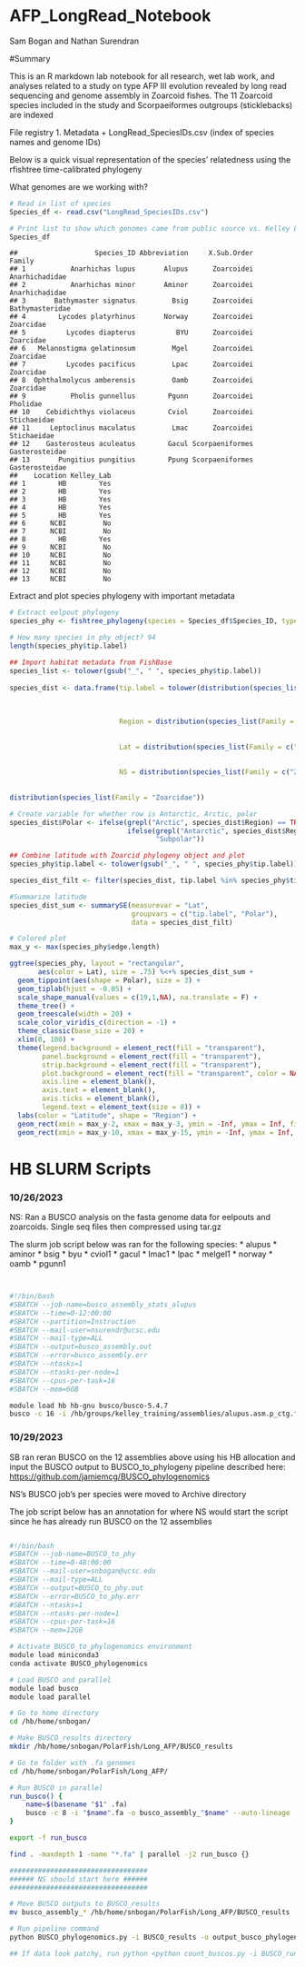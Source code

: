 AFP_LongRead_Notebook
================
Sam Bogan and Nathan Surendran

\#Summary

This is an R markdown lab notebook for all research, wet lab work, and
analyses related to a study on type AFP III evolution revealed by long
read sequencing and genome assembly in Zoarcoid fishes. The 11 Zoarcoid
species included in the study and Scorpaeiformes outgroups
(sticklebacks) are indexed

File registry 1. Metadata + LongRead_SpeciesIDs.csv (index of species
names and genome IDs)

Below is a quick visual representation of the species’ relatedness using
the rfishtree time-calibrated phylogeny

What genomes are we working with?

``` r
# Read in list of species
Species_df <- read.csv("LongRead_SpeciesIDs.csv")

# Print list to show which genomes came from public source vs. Kelley Lab
Species_df
```

    ##                   Species_ID Abbreviation     X.Sub.Order          Family
    ## 1           Anarhichas lupus       Alupus      Zoarcoidei  Anarhichadidae
    ## 2           Anarhichas minor       Aminor      Zoarcoidei  Anarhichadidae
    ## 3       Bathymaster signatus         Bsig      Zoarcoidei Bathymasteridae
    ## 4        Lycodes platyrhinus       Norway      Zoarcoidei       Zoarcidae
    ## 5          Lycodes diapterus          BYU      Zoarcoidei       Zoarcidae
    ## 6   Melanostigma gelatinosum         Mgel      Zoarcoidei       Zoarcidae
    ## 7          Lycodes pacificus         Lpac      Zoarcoidei       Zoarcidae
    ## 8  Ophthalmolycus amberensis         Oamb      Zoarcoidei       Zoarcidae
    ## 9           Pholis gunnellus        Pgunn      Zoarcoidei        Pholidae
    ## 10    Cebidichthys violaceus        Cviol      Zoarcoidei     Stichaeidae
    ## 11     Leptoclinus maculatus         Lmac      Zoarcoidei     Stichaeidae
    ## 12    Gasterosteus aculeatus        Gacul Scorpaeniformes  Gasterosteidae
    ## 13       Pungitius pungitius        Ppung Scorpaeniformes  Gasterosteidae
    ##    Location Kelley_Lab
    ## 1        HB        Yes
    ## 2        HB        Yes
    ## 3        HB        Yes
    ## 4        HB        Yes
    ## 5        HB        Yes
    ## 6      NCBI         No
    ## 7      NCBI         No
    ## 8        HB        Yes
    ## 9      NCBI         No
    ## 10     NCBI         No
    ## 11     NCBI         No
    ## 12     NCBI         No
    ## 13     NCBI         No

Extract and plot species phylogeny with important metadata

``` r
# Extract eelpout phylogeny
species_phy <- fishtree_phylogeny(species = Species_df$Species_ID, type=c("chronogram"))

# How many species in phy object? 94
length(species_phy$tip.label)

## Import habitat metadata from FishBase
species_list <- tolower(gsub("_", " ", species_phy$tip.label))
  
species_dist <- data.frame(tip.label = tolower(distribution(species_list(Family = 
                                                                           c("Zoarcidae", "Anarhichadidae",
                                                                             "Bathymasteridae", "Pholidae",
                                                                             "Stichaeidae", "Gasterosteidae")))$Species),
                           Region = distribution(species_list(Family = c("Zoarcidae", "Anarhichadidae",
                                                                             "Bathymasteridae", "Pholidae",
                                                                             "Stichaeidae", "Gasterosteidae")))$FAO,
                           Lat = distribution(species_list(Family = c("Zoarcidae", "Anarhichadidae",
                                                                             "Bathymasteridae", "Pholidae",
                                                                             "Stichaeidae", "Gasterosteidae")))$LatDeg,
                           NS = distribution(species_list(Family = c("Zoarcidae", "Anarhichadidae",
                                                                             "Bathymasteridae", "Pholidae",
                                                                             "Stichaeidae", "Gasterosteidae")))$N_S)
distribution(species_list(Family = "Zoarcidae"))

# Create variable for whether row is Antarctic, Arctic, polar
species_dist$Polar <- ifelse(grepl("Arctic", species_dist$Region) == TRUE, "Arctic",
                             ifelse(grepl("Antarctic", species_dist$Region) == TRUE, "Antarctic",
                                    "Subpolar"))

## Combine latitude with Zoarcid phylogeny object and plot
species_phy$tip.label <- tolower(gsub("_", " ", species_phy$tip.label))

species_dist_filt <- filter(species_dist, tip.label %in% species_phy$tip.label)

#Summarize latitude
species_dist_sum <- summarySE(measurevar = "Lat",
                              groupvars = c("tip.label", "Polar"),
                              data = species_dist_filt)

# Colored plot
max_y <- max(species_phy$edge.length)

ggtree(species_phy, layout = "rectangular", 
       aes(color = Lat), size = .75) %<+% species_dist_sum +
  geom_tippoint(aes(shape = Polar), size = 3) +
  geom_tiplab(hjust = -0.05) +
  scale_shape_manual(values = c(19,1,NA), na.translate = F) +
  theme_tree() +
  geom_treescale(width = 20) +
  scale_color_viridis_c(direction = -1) +
  theme_classic(base_size = 20) +
  xlim(0, 100) +
  theme(legend.background = element_rect(fill = "transparent"),
        panel.background = element_rect(fill = "transparent"),
        strip.background = element_rect(fill = "transparent"),
        plot.background = element_rect(fill = "transparent", color = NA),
        axis.line = element_blank(),
        axis.text = element_blank(),
        axis.ticks = element_blank(),
        legend.text = element_text(size = 8)) +
  labs(color = "Latitude", shape = "Region") +
  geom_rect(xmin = max_y-2, xmax = max_y-3, ymin = -Inf, ymax = Inf, fill = "skyblue", alpha = 0.01, lty = 0) +
  geom_rect(xmin = max_y-10, xmax = max_y-15, ymin = -Inf, ymax = Inf, fill = "pink", alpha = 0.01, lty = 0)
```

# HB SLURM Scripts

### 10/26/2023

NS: Ran a BUSCO analysis on the fasta genome data for eelpouts and
zoarcoids. Single seq files then compressed using tar.gz

The slurm job script below was ran for the following species: \* alupus
\* aminor \* bsig \* byu \* cviol1 \* gacul \* lmac1 \* lpac \* melgel1
\* norway \* oamb \* pgunn1

``` bash


#!/bin/bash
#SBATCH --job-name=busco_assembly_stats_alupus
#SBATCH --time=0-12:00:00
#SBATCH --partition=Instruction
#SBATCH --mail-user=nsurendr@ucsc.edu
#SBATCH --mail-type=ALL
#SBATCH --output=busco_assembly.out
#SBATCH --error=busco_assembly.err
#SBATCH --ntasks=1
#SBATCH --ntasks-per-node=1
#SBATCH --cpus-per-task=16
#SBATCH --mem=6GB

module load hb hb-gnu busco/busco-5.4.7
busco -c 16 -i /hb/groups/kelley_training/assemblies/alupus.asm.p_ctg.fa -o busco_assembly_alupus --auto-lineage -m genome -f
```

### 10/29/2023

SB ran reran BUSCO on the 12 assemblies above using his HB allocation
and input the BUSCO output to BUSCO_to_phylogeny pipeline described
here: <https://github.com/jamiemcg/BUSCO_phylogenomics>

NS’s BUSCO job’s per species were moved to Archive directory

The job script below has an annotation for where NS would start the
script since he has already run BUSCO on the 12 assemblies

``` bash

#!/bin/bash
#SBATCH --job-name=BUSCO_to_phy
#SBATCH --time=0-48:00:00
#SBATCH --mail-user=snbogan@ucsc.edu
#SBATCH --mail-type=ALL
#SBATCH --output=BUSCO_to_phy.out
#SBATCH --error=BUSCO_to_phy.err
#SBATCH --ntasks=1
#SBATCH --ntasks-per-node=1
#SBATCH --cpus-per-task=16
#SBATCH --mem=12GB

# Activate BUSCO_to_phylogenomics environment
module load miniconda3
conda activate BUSCO_phylogenomics

# Load BUSCO and parallel
module load busco
module load parallel

# Go to home directory
cd /hb/home/snbogan/

# Make BUSCO_results directory
mkdir /hb/home/snbogan/PolarFish/Long_AFP/BUSCO_results

# Go to folder with .fa genomes
cd /hb/home/snbogan/PolarFish/Long_AFP/

# Run BUSCO in parallel
run_busco() {
    name=$(basename "$1" .fa)
    busco -c 8 -i "$name".fa -o busco_assembly_"$name" --auto-lineage -m genome -f
}

export -f run_busco

find . -maxdepth 1 -name "*.fa" | parallel -j2 run_busco {}

##################################
###### NS should start here ######
##################################

# Move BUSCO outputs to BUSCO_results
mv busco_assembly_* /hb/home/snbogan/PolarFish/Long_AFP/BUSCO_results 

# Run pipeline command
python BUSCO_phylogenomics.py -i BUSCO_results -o output_busco_phylogenomics -t 8

## If data look patchy, run python <python count_buscos.py -i BUSCO_runs>
```
